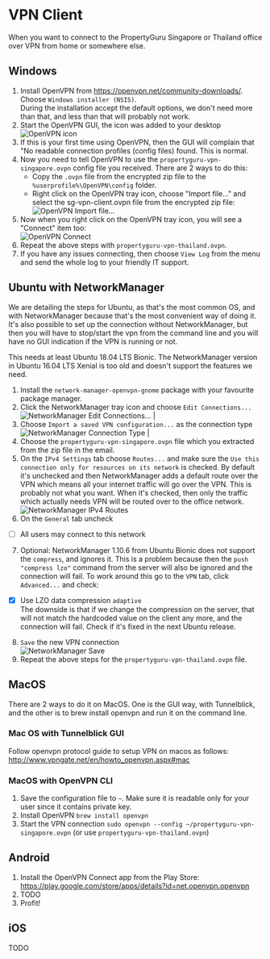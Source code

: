 # VPN Client

When you want to connect to the PropertyGuru Singapore or Thailand office over VPN from home or somewhere else.

## Windows
1. Install OpenVPN from https://openvpn.net/community-downloads/.  
Choose `Windows installer (NSIS)`.  
During the installation accept the default options, we don't need more than that, and less than that will probably not work.  
2. Start the OpenVPN GUI, the icon was added to your desktop ![OpenVPN icon](https://propertyguru.github.io/gist_PropertyGuru_VPN.md_images/icon-3.png)
3. If this is your first time using OpenVPN, then the GUI will complain that "No readable connection profiles (config files) found. This is
normal.
4. Now you need to tell OpenVPN to use the `propertyguru-vpn-singapore.ovpn` config file you received. There are 2 ways to do this:
   * Copy the `.ovpn` file from the encrypted zip file to the `%userprofile%\OpenVPN\config` folder.
   * Right click on the OpenVPN tray icon, choose "Import file..." and select the sg-vpn-client.ovpn file from the encrypted zip
file:  
![OpenVPN Import file...](https://propertyguru.github.io/gist_PropertyGuru_VPN.md_images/OpenVPN%20Import%20file....png)
5. Now when you right click on the OpenVPN tray icon, you will see a "Connect" item too:  
![OpenVPN Connect](https://propertyguru.github.io/gist_PropertyGuru_VPN.md_images/OpenVPN%20Connect.png)
6. Repeat the above steps with `propertyguru-vpn-thailand.ovpn`.
7. If you have any issues connecting, then choose `View Log` from the menu and send the whole log to your friendly IT support.

## Ubuntu with NetworkManager
We are detailing the steps for Ubuntu, as that's the most common OS, and with NetworkManager because that's the most convenient way of
doing it. It's also possible to set up the connection without NetworkManager, but then you will have to stop/start the vpn from the command line
and you will have no GUI indication if the VPN is running or not.

This needs at least Ubuntu 18.04 LTS Bionic. The NetworkManager version in Ubuntu 16.04 LTS Xenial is too old and doesn't support the features we need.

1. Install the `network-manager-openvpn-gnome` package with your favourite package manager.
2. Click the NetworkManager tray icon and choose `Edit Connections...`  
  ![NetworkManager Edit Connections...](https://propertyguru.github.io/gist_PropertyGuru_VPN.md_images/NetworkManager%20Edit%20Connections....png) |
3. Choose `Import a saved VPN configuration...` as the connection type  
![NetworkManager Connection Type](https://propertyguru.github.io/gist_PropertyGuru_VPN.md_images/NetworkManager%20Connection%20Type.png) |
4. Choose the `propertyguru-vpn-singapore.ovpn` file which you extracted from the zip file in the email.
5. On the `IPv4 Settings` tab choose `Routes...` and make sure the `Use this connection only for resources on its network` is checked. By default it's unchecked and then NetworkManager adds a default route over the VPN which means all your internet traffic will go over the VPN. This is probably not what you want. When it's checked, then only the traffic which actually needs VPN will be routed over to the office network.  
  ![NetworkManager IPv4 Routes](https://propertyguru.github.io/gist_PropertyGuru_VPN.md_images/NetworkManager%20IPv4%20Routes.png)
6. On the `General` tab uncheck  
- [ ] All users may connect to this network
7. Optional: NetworkManager 1.10.6 from Ubuntu Bionic does not support the `compress`, and ignores it. This is a problem because then the `push "compress lzo"` command from the server will also be ignored and the connection will fail. To work around this go to the `VPN` tab, click `Advanced...` and check:  
- [x] Use LZO data compression `adaptive`  
The downside is that if we change the compression on the server, that will not match the hardcoded value on the client any more, and the connection will fail. Check if it's fixed in the next Ubuntu release.
8. `Save` the new VPN connection  
![NetworkManager Save](https://propertyguru.github.io/gist_PropertyGuru_VPN.md_images/NetworkManager%20Save%20Button.png)
9. Repeat the above steps for the `propertyguru-vpn-thailand.ovpn` file.

## MacOS
There are 2 ways to do it on MacOS. One is the GUI way, with Tunnelblick, and the other is to brew install openvpn and run it on the command line.

### Mac OS with Tunnelblick GUI
Follow openvpn protocol guide to setup VPN on macos as follows: http://www.vpngate.net/en/howto_openvpn.aspx#mac

### MacOS with OpenVPN CLI
1. Save the configuration file to `~`. Make sure it is readable only for your user since it contains private key.
2. Install OpenVPN ```brew install openvpn```
3. Start the VPN connection ```sudo openvpn --config ~/propertyguru-vpn-singapore.ovpn``` (or use `propertyguru-vpn-thailand.ovpn`)
    
## Android
1. Install the OpenVPN Connect app from the Play Store: https://play.google.com/store/apps/details?id=net.openvpn.openvpn
2. TODO
3. Profit!

## iOS
TODO
